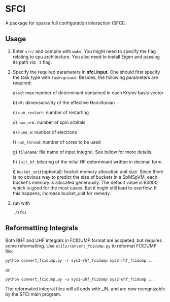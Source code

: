 # SFCI

A package for sparse full configuration interaction (SFCI). 

## Usage

1. Enter `src/` and compile with `make`. You might need to specify the flag relating to cpu architecture. You also need to install Eigen and passing its path via `-I` flag.
2. Specify the required parameters in **sfci.input**. One should first specify the task type with `task=ground`. Besides, the following parameters are required: 

    a) `Nd`: max number of determinant contained in each Krylov basis vector
    
    b) `Nl`: dimensionality of the effective Hamiltonian 
    
    c) `num_restart`: number of restarting 
    
    d) `num_orb`: number of spin orbitals 
    
    e) `nume_e`: number of electrons
    
    f) `num_thread`: number of cores to be used
    
    g) `filename`: file name of input integral. See below for more details.

    h) `init_hf`: bitstring of the inital HF determinant written in decimal form. 
    
    i) `bucket_unit`(optional): bucket memory allocation unit size. Since there is no obvious way to predict the size of buckets in a SpMSpVM, each bucket's memory is allocated generously. The default value is 60000, which is good for the most cases. But it might still lead to overflow. If this happens, increase bucket_unit for remedy. 

3. run with 

    `./sfci`

## Reformatting Integrals

Both RHF and UHF integrals in FCIDUMP format are accpeted, but requires some reformatting. Use `utils/convert_fcidump.py` to reformat FCIDUMP file:

    python convert_fcidump.py -r sys1-rhf_fcidump sys2-rhf_fcidump ...

or

	python convert_fcidump.py -u sys1-uhf_fcidump sys2-uhf_fcidump ...

The reformated integral files will all ends with \_IN, and are now recognizable by the SFCI main program. 
